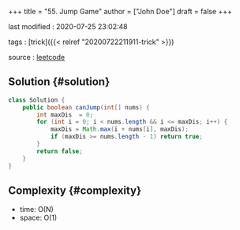 +++
title = "55. Jump Game"
author = ["John Doe"]
draft = false
+++

last modified
: 2020-07-25 23:02:48


tags
: [trick]({{< relref "20200722211911-trick" >}})

source
: [leetcode](https://leetcode.com/problems/jump-game/)


## Solution {#solution}

```java
class Solution {
    public boolean canJump(int[] nums) {
        int maxDis  = 0;
        for (int i = 0; i < nums.length && i <= maxDis; i++) {
            maxDis = Math.max(i + nums[i], maxDis);
            if (maxDis >= nums.length - 1) return true;
        }
        return false;
    }
}
```


## Complexity {#complexity}

-   time: O(N)
-   space: O(1)
